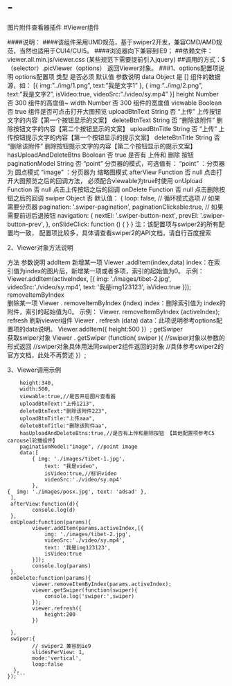 # -
图片附件查看器插件
#Viewer组件

####说明：
####该组件采用UMD规范，基于swiper2开发，兼容CMD/AMD规范，当然也适用于CUI4/CUI5。
####浏览器向下兼容到IE9；
##依赖文件：viewer.all.min.js/viewer.css (某些规范下需要提前引入jquery)
##调用的方式：$（selector）.picViewer（options） 返回Viewer对象。
###1、options配置项说明
options配置项	类型	是否必须	默认值	参数说明
data	Object	是	[]	组件的数据源，如：
[{
  img:”../img/1.png”,
  text:”我是文字1”
},
{
  img:”../img/2.png”,
  text:”我是文字2”,
  isVideo:true,
  videoSrc:”./video/sy.mp4”
}]
height	Number	否	300	组件的高度值~
width	Number	否	300	组件的宽度值
viewable	Boolean	否	true	组件是否可点击打开大图预览
uploadBtnText	String	否	“上传”	上传按钮文字的内容【第一个按钮显示的文案】
deleteBtnText	String	否	“删除该附件”	删除按钮文字的内容【第二个按钮显示的文案】
uploadBtnTitle	String	否	“上传”	上传按钮提示文字的内容【第一个按钮显示的提示文案】
deleteBtnTitle	String	否	“删除该附件”	删除按钮提示文字的内容【第二个按钮显示的提示文案】
hasUploadAndDeleteBtns	Boolean	否	true	是否有 上传和 删除 按钮
paginationModel	String	否	“point”	分页器的模式，可选值有：
“point” ：分页器为 圆点模式
“image” ：分页器为 缩略图模式
afterView	Function	否	null	点击打开大图预览之后的回调方法，
必须配合viewable为true时使用
onUpload	Function	否	null	点击上传按钮之后的回调 
onDelete	Function	否	null	点击删除按钮之后的回调
swiper	Object	否	默认值：
{
    loop: false, // 循环模式选项
    // 如果需要分页器
    pagination: '.swiper-pagination',
    paginationClickable:true,
    // 如果需要前进后退按钮
    navigation: {
        nextEl: '.swiper-button-next',
        prevEl: '.swiper-button-prev',
    },
    onSlideClick: function () {
    }
}
注：该配置项与swiper2的所有配置均一致，
配置项比较多，具体请查看swiper2的API文档，请自行百度搜索
				




2、Viewer对象方法说明

方法	参数说明
addItem	新增某一项
Viewer .addItem(index,data)
index：在索引值为index的图片后，新增某一项或者多项，索引的起始值为0。
示例：
Viewer.addItem(activeIndex, [{
     img: './images/tibet-2.jpg',
     videoSrc:'./video/sy.mp4',
     text: '我是img123123',
     isVideo:true
}]);
removeItemByIndex	
删除某一项
Viewer . removeItemByIndex (index)
index：删除索引值为 index的附件，索引的起始值为0。
示例：
Viewer. removeItemByIndex (activeIndex);
refresh	
刷新viewer组件
Viewer . refresh (data)
data：此项说明参考options配置项的data说明。
Viewer.addItem({
   height:500
}）;
getSwiper	
获取swiper对象
Viewer . getSwiper (function( swiper ){
//swiper对象以参数的形式返回
//swiper对象具体用法同swiper2组件返回的对象
//具体参考swiper2的官方文档，此处不再赘述
 }）;


3、Viewer调用示例
```var viewer = $('.test').picViewer({
    height:340,
    width:500,
    viewable:true,//是否开启图片查看器
    uploadBtnText:"上传1213",
    deleteBtnText:"删除该附件223",
    uploadBtnTitle:"上传aaa",
    deleteBtnTitle:"删除该附件aa",
    hasUploadAndDeleteBtns:true,//是否有上传和删除按钮 【其他配置项参考C5 carousel轮播组件】
    paginationModel:"image", //point image
    data:[
        { img: './images/tibet-1.jpg',
            text: "我是video",
            isVideo:true,//标识video
            videoSrc:'./video/sy.mp4'
        },
{  img: './images/posx.jpg', text: 'adsad' }, 
 ],
 afterView:function(d){
        console.log(d)
 },
 onUpload:function(params){
        viewer.addItem(params.activeIndex,[{
            img: './images/tibet-2.jpg',
            videoSrc:'./video/sy.mp4',
            text: '我是img123123',
            isVideo:true
        }]);
        console.log(params)
 },
 onDelete:function(params){
        viewer.removeItemByIndex(params.activeIndex);
        viewer.getSwiper(function(swiper){
            console.log('swiper:',swiper)
        });
        viewer.refresh({
            height:200
        })

 },
 swiper:{
        // swiper2 兼容到ie9
        slidesPerView: 1,
        mode:'vertical',
        loop:false
  },
});```
